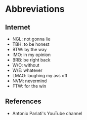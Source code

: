 # Abbreviations

## Internet

- NGL: not gonna lie
- TBH: to be honest
- BTW: by the way
- IMO: in my opinion
- BRB: be right back
- W/O: without
- W/E: whatever
- LMAO: laughing my ass off
- NVM: nevermind
- FTW: for the win

## References

- Antonio Parlati's YouTube channel